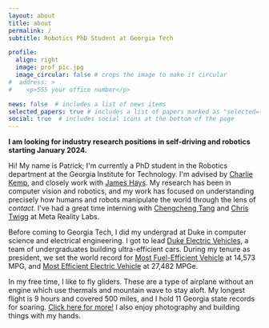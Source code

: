 ```yaml
---
layout: about
title: about
permalink: /
subtitle: Robotics PhD Student at Georgia Tech

profile:
  align: right
  image: prof_pic.jpg
  image_circular: false # crops the image to make it circular
#  address: >
#    <p>555 your office number</p>

news: false  # includes a list of news items
selected_papers: true # includes a list of papers marked as "selected={true}"
social: true  # includes social icons at the bottom of the page
---
```


**I am looking for industry research positions in self-driving and robotics starting January 2024.**

Hi! My name is Patrick; I'm currently a PhD student in the Robotics department at the Georgia Institute for Technology. I'm advised by [Charlie Kemp](https://charliekemp.com/), and closely work with [James Hays](https://faculty.cc.gatech.edu/~hays/). My research has been in computer vision and robotics, and my work has focused on understanding precisely how humans and robots manipulate the world through the lens of *contact*. I've had a great time interning with [Chengcheng Tang](https://scholar.google.com/citations?user=WbG27wQAAAAJ&hl=en) and [Chris Twigg](https://scholar.google.com/citations?user=aN-lQ0sAAAAJ&hl=en) at Meta Reality Labs.

Before coming to Georgia Tech, I did my undergrad at Duke in computer science and electrical engineering. I got to lead [Duke Electric Vehicles](http://www.duke-ev.org/), a team of undergraduates building ultra-efficient cars. During my tenure as president, we set the world record for [Most Fuel-Efficient Vehicle](https://pratt.duke.edu/about/news/duke-students-break-guinness-world-record-fuel-efficiency) at 14,573 MPG, and [Most Efficient Electric Vehicle](https://pratt.duke.edu/about/news/duke-student-team-wins-second-guinness-world-record-vehicle-efficiency) at 27,482 MPGe.

In my free time, I like to fly gliders. These are a type of airplane without an engine which use thermals and mountain wave to stay aloft. My longest flight is 9 hours and covered 500 miles, and I hold 11 Georgia state records for soaring. [Click here for more!](planes) I also enjoy photography and building things with my hands.
